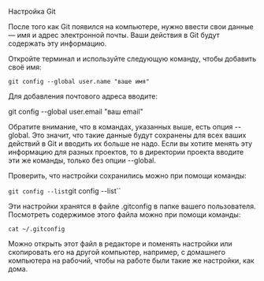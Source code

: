 Настройка Git

После того как Git появился на компьютере, нужно ввести свои данные — имя и адрес электронной почты. Ваши действия в Git будут содержать эту информацию.

Откройте терминал и используйте следующую команду, чтобы добавить своё имя:

`git config --global user.name "ваше имя"`

Для добавления почтового адреса вводите:

git config --global user.email "ваш email"

Обратите внимание, что в командах, указанных выше, есть опция --global. Это значит, что такие данные будут сохранены для всех ваших действий в Git и вводить их больше не надо. Если вы хотите менять эту информацию для разных проектов, то в директории проекта вводите эти же команды, только без опции --global.

Проверить, что настройки сохранились можно при помощи команды:

`git config --list`git config --list``

Эти настройки хранятся в файле .gitconfig в папке вашего пользователя. Посмотреть содержимое этого файла можно при помощи команды:

`cat ~/.gitconfig`

Можно открыть этот файл в редакторе и поменять настройки или скопировать его на другой компьютер, например, с домашнего компьютера на рабочий, чтобы на работе были такие же настройки, как дома.
